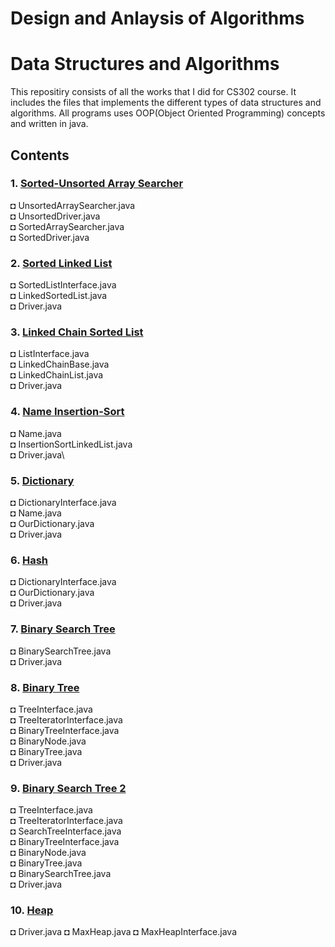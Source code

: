 # Design and Anlaysis of Algorithms

# Data Structures and Algorithms
This repositiry consists of all the works that I did for CS302 course. It includes the files that implements the different types of data structures and algorithms. All programs uses OOP(Object Oriented Programming) concepts and written in java.

## Contents

### 1. [Sorted-Unsorted Array Searcher](https://github.com/Rixant/Design-and-Anlaysis-of-Algorithms/tree/main/UnsortedArray/src)

◘ UnsortedArraySearcher.java\
◘ UnsortedDriver.java\
◘ SortedArraySearcher.java\
◘ SortedDriver.java

### 2. [Sorted Linked List](https://github.com/Rixant/Design-and-Anlaysis-of-Algorithms/tree/main/Sorted%20Linked%20List/src)
◘ SortedListInterface.java\
◘ LinkedSortedList.java\
◘ Driver.java

### 3. [Linked Chain Sorted List](https://github.com/Rixant/Design-and-Anlaysis-of-Algorithms/tree/main/Linked%20Chain%20Sorted%20List/src/rrokaha)
◘ ListInterface.java\
◘ LinkedChainBase.java\
◘ LinkedChainList.java\
◘ Driver.java

### 4. [Name Insertion-Sort](https://github.com/Rixant/Design-and-Anlaysis-of-Algorithms/tree/main/Name%20MergeSort/src/rrokaha)
◘ Name.java\
◘ InsertionSortLinkedList.java\
◘ Driver.java\


### 5. [Dictionary](https://github.com/Rixant/Design-and-Anlaysis-of-Algorithms/tree/main/Dictionary/src/rrokaha)
◘ DictionaryInterface.java\
◘ Name.java\
◘ OurDictionary.java\
◘ Driver.java

### 6. [Hash](https://github.com/Rixant/Design-and-Anlaysis-of-Algorithms/tree/main/Hash/src/rrokaha)
◘ DictionaryInterface.java\
◘ OurDictionary.java\
◘ Driver.java

### 7. [Binary Search Tree](https://github.com/Rixant/Design-and-Anlaysis-of-Algorithms/tree/main/BinarySearchTree/src/rrokaha)
◘ BinarySearchTree.java\
◘ Driver.java

### 8. [Binary Tree](https://github.com/Rixant/Design-and-Anlaysis-of-Algorithms/tree/main/BinaryTree/src/rrokaha)
◘ TreeInterface.java\
◘ TreeIteratorInterface.java\
◘ BinaryTreeInterface.java\
◘ BinaryNode.java\
◘ BinaryTree.java\
◘ Driver.java

### 9. [Binary Search Tree 2](https://github.com/Rixant/Design-and-Anlaysis-of-Algorithms/tree/main/BinarySearchTree2/src/rrokaha)
◘ TreeInterface.java\
◘ TreeIteratorInterface.java\
◘ SearchTreeInterface.java\
◘ BinaryTreeInterface.java\
◘ BinaryNode.java\
◘ BinaryTree.java\
◘ BinarySearchTree.java\
◘ Driver.java

### 10. [Heap](https://github.com/Rixant/Design-and-Anlaysis-of-Algorithms/tree/main/Heap/src/rrokaha)
◘ Driver.java
◘ MaxHeap.java
◘ MaxHeapInterface.java

















